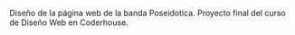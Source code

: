 Diseño de la página web de la banda Poseidotica. 
Proyecto final del curso de Diseño Web en Coderhouse. 
